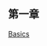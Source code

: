第一章
----------

[Basics][1]


  [1]: https://github.com/runfriends/GettingStartedWithStorm-cn/blob/master/chapter1/Basics.md
